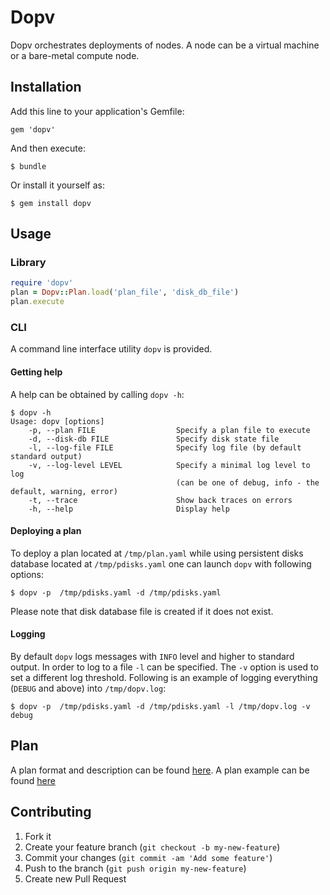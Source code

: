 # Dopv

Dopv orchestrates deployments of nodes. A node can be a virtual machine or a bare-metal compute node. 

## Installation

Add this line to your application's Gemfile:

    gem 'dopv'

And then execute:

    $ bundle

Or install it yourself as:

    $ gem install dopv

## Usage

### Library
```ruby
require 'dopv'
plan = Dopv::Plan.load('plan_file', 'disk_db_file')
plan.execute
```

### CLI
A command line interface utility `dopv` is provided.

#### Getting help
A help can be obtained by calling `dopv -h`:
```
$ dopv -h
Usage: dopv [options]
    -p, --plan FILE                  Specify a plan file to execute
    -d, --disk-db FILE               Specify disk state file
    -l, --log-file FILE              Specify log file (by default standard output)
    -v, --log-level LEVEL            Specify a minimal log level to log
                                     (can be one of debug, info - the default, warning, error)
    -t, --trace                      Show back traces on errors
    -h, --help                       Display help

```

#### Deploying a plan
To deploy a plan located at `/tmp/plan.yaml` while using persistent disks database located at `/tmp/pdisks.yaml` one can launch `dopv` with following options:
```
$ dopv -p  /tmp/pdisks.yaml -d /tmp/pdisks.yaml
```
Please note that disk database file is created if it does not exist.

#### Logging
By default `dopv` logs messages with `INFO` level and higher to standard output. In order to log to a file `-l` can be specified. The `-v` option is used to set a different log threshold. Following is an example of logging everything (`DEBUG` and above) into `/tmp/dopv.log`:
```
$ dopv -p  /tmp/pdisks.yaml -d /tmp/pdisks.yaml -l /tmp/dopv.log -v debug
```

## Plan
A plan format and description can be found [here](https://gitlab.swisscloud.io/clu-dop/dop_common/blob/master/doc/plan_format_v0.0.1.md). A plan example can be found [here](https://gitlab.swisscloud.io/clu-dop/dop_common/blob/master/doc/examples/example_deploment_plan_v0.0.1.yaml)


## Contributing

1. Fork it
2. Create your feature branch (`git checkout -b my-new-feature`)
3. Commit your changes (`git commit -am 'Add some feature'`)
4. Push to the branch (`git push origin my-new-feature`)
5. Create new Pull Request
